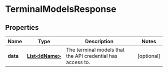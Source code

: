 

# TerminalModelsResponse


## Properties

Name | Type | Description | Notes
------------ | ------------- | ------------- | -------------
**data** | [**List&lt;IdName&gt;**](IdName.md) | The terminal models that the API credential has access to. |  [optional]




